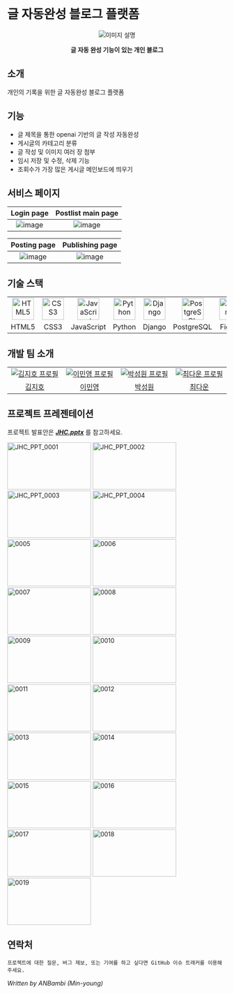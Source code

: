 # 글 자동완성 블로그 플랫폼
<div align="center">
  <img src="https://github.com/chorongfire33/django_blog_WhatIsJiho/assets/137133526/b1d3f42f-ec7b-4123-a331-8481e3926d58" alt="이미지 설명">
  <p><b>글 자동 완성 기능이 있는 개인 블로그</b></p>
</div>

## 소개
개인의 기록을 위한 글 자동완성 블로그 플랫폼

## 기능
- 글 제목을 통한 openai 기반의 글 작성 자동완성
- 게시글의 카테고리 분류
- 글 작성 및 이미지 여러 장 첨부
- 임시 저장 및 수정, 삭제 기능
- 조회수가 가장 많은 게시글 메인보드에 띄우기

## 서비스 페이지
| Login page | Postlist main page |
|:---:|:---:|
|![image](https://github.com/chorongfire33/django_blog_WhatIsJiho/assets/137133526/2c0a1181-edef-4f39-bde7-ba0e0bdf74a2)|![image](https://github.com/chorongfire33/django_blog_WhatIsJiho/assets/137133526/019efb5b-104d-4476-90fa-84fe3f2a8669)|

| Posting page | Publishing page |
|:---:|:---:|
|![image](https://github.com/chorongfire33/django_blog_WhatIsJiho/assets/137133526/dc65cc90-83be-4e81-9520-e420699b57cc)|![image](https://github.com/chorongfire33/django_blog_WhatIsJiho/assets/137133526/1951a6c5-6041-4552-92cf-b4e3862f5871)|

## 기술 스택
<table style="width: 100%;">
  <tr>
    <td width="100px" align="center"><img src="https://profilinator.rishav.dev/skills-assets/html5-original-wordmark.svg" alt="HTML5" width="50px" height="50px" /></td>
    <td width="100px" align="center"><img src="https://profilinator.rishav.dev/skills-assets/css3-original-wordmark.svg" alt="CSS3" width="50px" height="50px" /></td>
    <td width="100px" align="center"><img src="https://profilinator.rishav.dev/skills-assets/javascript-original.svg" alt="JavaScript" width="50px" height="50px" /></td>
    <td width="100px" align="center"><img src="https://profilinator.rishav.dev/skills-assets/python-original.svg" alt="Python" width="50px" height="50px" /></td>
    <td width="100px" align="center"><img src="https://profilinator.rishav.dev/skills-assets/django-original.svg" alt="Django" width="50px" height="50px" /></td>
    <td width="100px" align="center"><img src="https://profilinator.rishav.dev/skills-assets/postgresql-original-wordmark.svg" alt="PostgreSQL" height="50px" /></td>
    <td width="100px" align="center"><img src="https://profilinator.rishav.dev/skills-assets/figma-icon.svg" alt="Figma" height="50px" /></td>
    <td width="100px" align="center"><img src="https://profilinator.rishav.dev/skills-assets/amazonwebservices-original-wordmark.svg" alt="AWS" height="50px" /></td>
  </tr>
  <tr>
    <td align="center">HTML5</td>
    <td align="center">CSS3</td>
    <td align="center">JavaScript</td>
    <td align="center">Python</td>
    <td align="center">Django</td>
    <td align="center">PostgreSQL</td>
    <td align="center">Figma</td>
    <td align="center">AWS</td>
  </tr>
</table>


## 개발 팀 소개
<table>
  <tr>
    <td align="center" width="150px">
      <a href="https://github.com/kimjiho2532" target="_blank">
        <img src="https://avatars.githubusercontent.com/u/55077828?v=4" alt="김지호 프로필" />
      </a>
    </td>
    <td align="center" width="150px">
      <a href="https://github.com/chorongfire33" target="_blank">
        <img src="https://avatars.githubusercontent.com/u/137133526?v=4" alt="이민영 프로필" />
      </a>
    </td>
    <td align="center" width="150px">
      <a href="https://github.com/Woni1010011" target="_blank">
        <img src="https://avatars.githubusercontent.com/u/103429169?v=4" alt="박성원 프로필" />
      </a>
    </td>
    <td align="center" width="150px">
      <a href="https://github.com/symbbad" target="_blank">
        <img src="https://avatars.githubusercontent.com/u/137133565?v=4" alt="최다운 프로필" />
      </a>
    </td>
  </tr>
  <tr>
    <td align="center">
      <a href="https://github.com/kimjiho2532" target="_blank">
        김지호
      </a>
    </td>
    <td align="center">
      <a href="https://github.com/chorongfire33" target="_blank">
        이민영
      </a>
    </td>
        <td align="center">
      <a href="https://github.com/Woni1010011" target="_blank">
        박성원
      </a>
    </td>
    <td align="center">
      <a href="https://github.com/Dawoon12" target="_blank">
        최다운
      </a>
    </td>
  </tr>
</table>


## 프로젝트 프레젠테이션
프로젝트 발표안은 <b><i>[JHC.pptx](https://github.com/chorongfire33/django_blog_WhatIsJiho/files/13657117/JHC_PPT.pptx)</i></b>
를 참고하세요.


<img src="https://github.com/chorongfire33/django_blog_WhatIsJiho/assets/137133526/d6a0a79c-2390-408b-a1f7-e8b14c5465de" alt="JHC_PPT_0001" width="192" height="108">
<img src="https://github.com/chorongfire33/django_blog_WhatIsJiho/assets/137133526/a3f7aa85-19a4-4997-9d11-6a60060eb6a2" alt="JHC_PPT_0002" width="192" height="108">
<img src="https://github.com/chorongfire33/django_blog_WhatIsJiho/assets/137133526/54549358-27a2-4b6e-a2b2-c898af41ad14" alt="JHC_PPT_0003" width="192" height="108">
<img src="https://github.com/chorongfire33/django_blog_WhatIsJiho/assets/137133526/3f35092f-c67c-49d2-a231-c9dc47086453" alt="JHC_PPT_0004" width="192" height="108">
<img src="https://github.com/chorongfire33/django_blog_WhatIsJiho/assets/137133526/b63fb0bd-a8f8-403b-847a-9f2138e6ae13" alt="0005" width="192" height="108">
<img src="https://github.com/chorongfire33/django_blog_WhatIsJiho/assets/137133526/de835e0d-da80-4bfe-89e5-7eb4d6ee6b13" alt="0006" width="192" height="108">
<img src="https://github.com/chorongfire33/django_blog_WhatIsJiho/assets/137133526/0791f867-3e6d-4bba-925b-86092288cb97" alt="0007" width="192" height="108">
<img src="https://github.com/chorongfire33/django_blog_WhatIsJiho/assets/137133526/f53d2e21-1091-4afe-a5e3-423580282a57" alt="0008" width="192" height="108">
<img src="https://github.com/chorongfire33/django_blog_WhatIsJiho/assets/137133526/76e42c08-cb09-492d-a089-3df6fb41cd67" alt="0009" width="192" height="108">
<img src="https://github.com/chorongfire33/django_blog_WhatIsJiho/assets/137133526/a031c3a5-715e-4c85-8ffd-2bb38e35c0db" alt="0010" width="192" height="108">
<img src="https://github.com/chorongfire33/django_blog_WhatIsJiho/assets/137133526/8cf3359c-c4fe-4950-b164-29ad682b4bf8" alt="0011" width="192" height="108">
<img src="https://github.com/chorongfire33/django_blog_WhatIsJiho/assets/137133526/ad650cf6-1e07-42f3-a371-7c7cc47ffe4e" alt="0012" width="192" height="108">
<img src="https://github.com/chorongfire33/django_blog_WhatIsJiho/assets/137133526/9e76eb3d-06b8-4b9c-9ddc-afd59783388b" alt="0013" width="192" height="108">
<img src="https://github.com/chorongfire33/django_blog_WhatIsJiho/assets/137133526/b5946eff-675e-47a9-ab03-b16b7efd07dd" alt="0014" width="192" height="108">
<img src="https://github.com/chorongfire33/django_blog_WhatIsJiho/assets/137133526/5199f509-f6df-486d-8d77-6d9b7ac94a2e" alt="0015" width="192" height="108">
<img src="https://github.com/chorongfire33/django_blog_WhatIsJiho/assets/137133526/6ccfdaa3-b5e7-430d-99f1-07a377029e92" alt="0016" width="192" height="108">
<img src="https://github.com/chorongfire33/django_blog_WhatIsJiho/assets/137133526/1f9d143e-131d-4ce4-b9e0-a0463614e37e" alt="0017" width="192" height="108">
<img src="https://github.com/chorongfire33/django_blog_WhatIsJiho/assets/137133526/fd296894-423f-48ba-9d5f-bdd91ff4cfd0" alt="0018" width="192" height="108">
<img src="https://github.com/chorongfire33/django_blog_WhatIsJiho/assets/137133526/66420295-5d88-4520-9dcf-0787845d7964" alt="0019" width="192" height="108">




## 연락처

` 프로젝트에 대한 질문, 버그 제보, 또는 기여를 하고 싶다면 GitHub 이슈 트래커를 이용해주세요. `

<i> Written by ANBambi (Min-young) </i>


